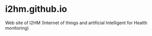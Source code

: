 # i2hm.github.io
Web site of I2HM (Internet of things and artificial Intelligent for Health monitoring)
